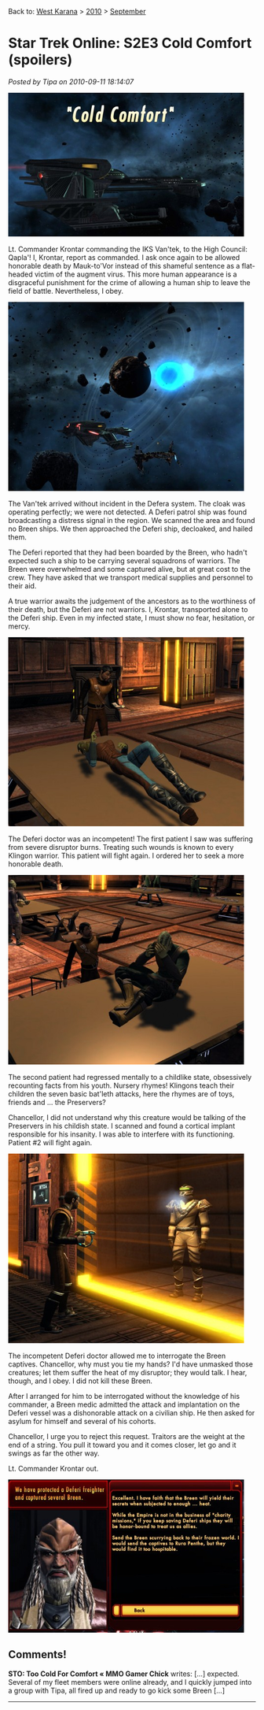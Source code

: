 Back to: [West Karana](/posts/westkarana.md) > [2010](/posts/2010/westkarana.md) > [September](./westkarana.md)
# Star Trek Online: S2E3 Cold Comfort (spoilers)

*Posted by Tipa on 2010-09-11 18:14:07*

[![](../../../uploads/2010/09/GameClient-2010-09-11-16-55-05-27-480x292.jpg "Cold Comfort")](../../../uploads/2010/09/GameClient-2010-09-11-16-55-05-27.jpg)

Lt. Commander Krontar commanding the IKS Van'tek, to the High Council: Qapla'! I, Krontar, report as commanded. I ask once again to be allowed honorable death by Mauk-to'Vor instead of this shameful sentence as a flat-headed victim of the augment virus. This more human appearance is a disgraceful punishment for the crime of allowing a human ship to leave the field of battle. Nevertheless, I obey.

[![](../../../uploads/2010/09/GameClient-2010-09-11-16-55-52-31-480x384.jpg "Meeting the Deferi patrol ship")](../../../uploads/2010/09/GameClient-2010-09-11-16-55-52-31.jpg)

The Van'tek arrived without incident in the Defera system. The cloak was operating perfectly; we were not detected. A Deferi patrol ship was found broadcasting a distress signal in the region. We scanned the area and found no Breen ships. We then approached the Deferi ship, decloaked, and hailed them.

The Deferi reported that they had been boarded by the Breen, who hadn't expected such a ship to be carrying several squadrons of warriors. The Breen were overwhelmed and some captured alive, but at great cost to the crew. They have asked that we transport medical supplies and personnel to their aid.

A true warrior awaits the judgement of the ancestors as to the worthiness of their death, but the Deferi are not warriors. I, Krontar, transported alone to the Deferi ship. Even in my infected state, I must show no fear, hesitation, or mercy.

[![](../../../uploads/2010/09/GameClient-2010-09-11-16-58-27-08-480x384.jpg "Patient #1")](../../../uploads/2010/09/GameClient-2010-09-11-16-58-27-08.jpg)

The Deferi doctor was an incompetent! The first patient I saw was suffering from severe disruptor burns. Treating such wounds is known to every Klingon warrior. This patient will fight again. I ordered her to seek a more honorable death.

[![](../../../uploads/2010/09/GameClient-2010-09-11-16-59-54-69-480x385.jpg "Patient #2")](../../../uploads/2010/09/GameClient-2010-09-11-16-59-54-69.jpg)

The second patient had regressed mentally to a childlike state, obsessively recounting facts from his youth. Nursery rhymes! Klingons teach their children the seven basic bat'leth attacks, here the rhymes are of toys, friends and ... the Preservers?

Chancellor, I did not understand why this creature would be talking of the Preservers in his childish state. I scanned and found a cortical implant responsible for his insanity. I was able to interfere with its functioning. Patient #2 will fight again.

[![](../../../uploads/2010/09/GameClient-2010-09-11-17-02-32-59-480x385.jpg "The Breen traitor")](../../../uploads/2010/09/GameClient-2010-09-11-17-02-32-59.jpg)

The incompetent Deferi doctor allowed me to interrogate the Breen captives. Chancellor, why must you tie my hands? I'd have unmasked those creatures; let them suffer the heat of my disruptor; they would talk. I hear, though, and I obey. I did not kill these Breen.

After I arranged for him to be interrogated without the knowledge of his commander, a Breen medic admitted the attack and implantation on the Deferi vessel was a dishonorable attack on a civilian ship. He then asked for asylum for himself and several of his cohorts.

Chancellor, I urge you to reject this request. Traitors are the weight at the end of a string. You pull it toward you and it comes closer, let go and it swings as far the other way.

Lt. Commander Krontar out.

[![](../../../uploads/2010/09/GameClient-2010-09-11-17-05-46-05-480x311.jpg "A great success!")](../../../uploads/2010/09/GameClient-2010-09-11-17-05-46-05.jpg)

## Comments!

**STO: Too Cold For Comfort &laquo; MMO Gamer Chick** writes: [...] expected. Several of my fleet members were online already, and I quickly jumped into a group with Tipa, all fired up and ready to go kick some Breen [...]

---

